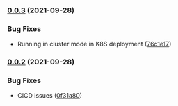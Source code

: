 ### [0.0.3](https://gitlab.com/tmobile/conducktor/self-service/qlkube/compare/v0.0.2...v0.0.3) (2021-09-28)


### Bug Fixes

* Running in cluster mode in K8S deployment ([76c1e17](https://gitlab.com/tmobile/conducktor/self-service/qlkube/commit/76c1e178c05c2a4a235dc2f4b80c70e881bf5a08))

### [0.0.2](https://gitlab.com/tmobile/conducktor/self-service/qlkube/compare/v0.0.1...v0.0.2) (2021-09-28)


### Bug Fixes

* CICD issues ([0f31a80](https://gitlab.com/tmobile/conducktor/self-service/qlkube/commit/0f31a80dddb3ea8426432e4631d6f69d85a4921b))
